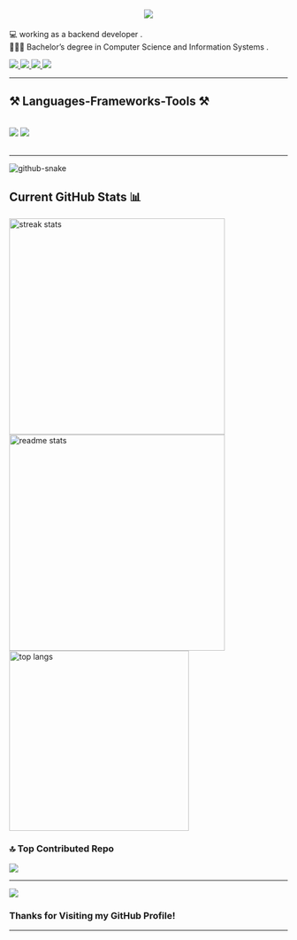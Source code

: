 

<h1 align="center">
    <img src="https://readme-typing-svg.herokuapp.com/?font=Righteous&size=35&center=true&vCenter=true&width=500&height=70&duration=4000&lines=Hello+World!+👋;I'm+Mohamed+Ibrahim+♥️;I'm+Software+Developer" />
</h1>


💻 working as a backend developer .<br>
👨🏼‍🎓 Bachelor’s degree in Computer Science and Information Systems . <br>


 
  <a href="mailto:mohamedibrahimabdulghani@gmail.com">
    <img src="https://img.shields.io/badge/Gmail-333333?style=for-the-badge&logo=gmail&logoColor=red" />
  </a>

   <a href="https://api.whatsapp.com/send/?phone=%2B201205481045&text&type=phone_number&app_absent=0">
    <img src="https://img.shields.io/badge/Whatsapp-333333?style=for-the-badge&logo=whatsapp&logoColor=green" />
  </a>
  
  <a href="https://www.linkedin.com/in/mohamedibrahimabdulghani/" target="_blank">
    <img src="https://img.shields.io/badge/LinkedIn-0077B5?style=for-the-badge&logo=linkedin&logoColor=white" target="_blank" />
  </a>
  <a href="#" target="_blank">
     <img src="https://img.shields.io/badge/Portfolio-FF5722?style=for-the-badge&logo=todoist&logoColor=white" target="_blank" /> <!-- sqlite, safari, google-chrome are other good icon options -->
  </a>

 <hr/>
 
<h2>⚒️  Languages-Frameworks-Tools ⚒️</h2>
<br/>

<div align="left">
    <img src="https://skillicons.dev/icons?i=php,laravel,mysql,html,css,bootstrap,javascript,vscode,github,git" />
    <img src="https://skillicons.dev/icons?i=sass,py,postman,npm,jquery,java,docker,cpp,angular" /><br>
</div>


<br/>
<hr/>

<picture>
  <source media="(prefers-color-scheme: dark)" srcset="https://raw.githubusercontent.com/tobiasmeyhoefer/tobiasmeyhoefer/output/github-snake-dark.svg" />
  <source media="(prefers-color-scheme: light)" srcset="https://raw.githubusercontent.com/tobiasmeyhoefer/tobiasmeyhoefer/output/github-snake.svg" />
  <img alt="github-snake" src="https://raw.githubusercontent.com/tobiasmeyhoefer/tobiasmeyhoefer/output/github-snake.svg" />
</picture>


## Current GitHub Stats 📊
<img width=390 src="https://github-readme-streak-stats-salesp07.vercel.app/?user=salesp07&count_private=true&theme=react&border_radius=10" alt="streak stats"/>
  <img width=390 src="https://github-readme-stats-salesp07.vercel.app/api?username=salesp07&count_private=true&show_icons=true&theme=react&rank_icon=github&border_radius=10" alt="readme stats" />
  <br/>
  <img width=325 align="center" src="https://github-readme-stats-salesp07.vercel.app/api/top-langs/?username=salesp07&hide=HTML&langs_count=8&layout=compact&theme=react&border_radius=10&size_weight=0.5&count_weight=0.5&exclude_repo=github-readme-stats" alt="top langs" />
  

 


### 🔝 Top Contributed Repo
![](https://github-contributor-stats.vercel.app/api?username=MohamedIbrahimAbdulghani&limit=5&theme=dark&combine_all_yearly_contributions=true)

---
[![](https://visitcount.itsvg.in/api?id=MohamedIbrahimAbdulghani&icon=0&color=0)](https://visitcount.itsvg.in)

<!-- Proudly created with GPRM ( https://gprm.itsvg.in ) -->



### Thanks for Visiting my GitHub Profile!


<hr/>

<br/>
